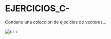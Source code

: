 # EJERCICIOS_C-
Contiene una coleccion de ejecicios de vectores...

![c++](https://github.com/gohset/EJERCICIOS_C-/assets/76674375/fa758908-49b0-482c-b738-f560a57154ef)

